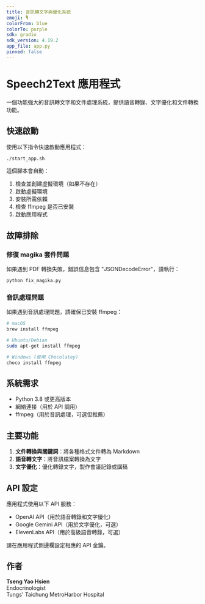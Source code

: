 ```yaml
---
title: 音訊轉文字與優化系統
emoji: 🎙️
colorFrom: blue
colorTo: purple
sdk: gradio
sdk_version: 4.19.2
app_file: app.py
pinned: false
---
```


# Speech2Text 應用程式

一個功能強大的音訊轉文字和文件處理系統，提供語音轉錄、文字優化和文件轉換功能。

## 快速啟動

使用以下指令快速啟動應用程式：

```bash
./start_app.sh
```

這個腳本會自動：
1. 檢查並創建虛擬環境（如果不存在）
2. 啟動虛擬環境
3. 安裝所需依賴
4. 檢查 ffmpeg 是否已安裝
5. 啟動應用程式

## 故障排除

### 修復 magika 套件問題

如果遇到 PDF 轉換失敗，錯誤信息包含 "JSONDecodeError"，請執行：

```bash
python fix_magika.py
```

### 音訊處理問題

如果遇到音訊處理問題，請確保已安裝 ffmpeg：

```bash
# macOS
brew install ffmpeg

# Ubuntu/Debian
sudo apt-get install ffmpeg

# Windows (使用 Chocolatey)
choco install ffmpeg
```

## 系統需求

- Python 3.8 或更高版本
- 網絡連接（用於 API 調用）
- ffmpeg（用於音訊處理，可選但推薦）

## 主要功能

1. **文件轉換與關鍵詞**：將各種格式文件轉為 Markdown
2. **語音轉文字**：將音訊檔案轉換為文字
3. **文字優化**：優化轉錄文字，製作會議記錄或講稿

## API 設定

應用程式使用以下 API 服務：
- OpenAI API（用於語音轉錄和文字優化）
- Google Gemini API（用於文字優化，可選）
- ElevenLabs API（用於高級語音轉錄，可選）

請在應用程式側邊欄設定相應的 API 金鑰。

## 作者

**Tseng Yao Hsien**  
Endocrinologist  
Tungs' Taichung MetroHarbor Hospital 